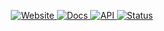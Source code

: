 <p align="center">
  <a href="https://app.repo-booster.com">
    <img src="https://img.shields.io/badge/Website-Repo%20Booster-18181B?style=flat&logo=google-chrome&logoColor=28CF8D&colorB=28CF8D" alt="Website">
  </a>
  <a href="https://docs.repo-booster.com">
    <img src="https://img.shields.io/badge/Docs-Repo%20Booster-18181B?style=flat&logo=readthedocs&logoColor=28CF8D&colorB=28CF8D" alt="Docs">
  </a>
  <a href="https://api.repo-booster.com">
    <img src="https://img.shields.io/badge/API-Repo%20Booster-18181B?style=flat&logo=api&logoColor=28CF8D&colorB=28CF8D" alt="API">
  </a>
  <a href="https://status.repo-booster.com">
    <img src="https://img.shields.io/badge/Status-Repo%20Booster-18181B?style=flat&logo=check-mark&logoColor=28CF8D&colorB=28CF8D" alt="Status">
  </a>
</p>
